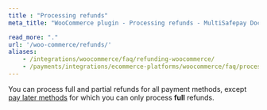 ```yaml
---
title : "Processing refunds"
meta_title: "WooCommerce plugin - Processing refunds - MultiSafepay Docs"

read_more: "."
url: '/woo-commerce/refunds/'
aliases: 
    - /integrations/woocommerce/faq/refunding-woocommerce/
    - /payments/integrations/ecommerce-platforms/woocommerce/faq/processing-refunds/
---
```


You can process full and partial refunds for all payment methods, except [pay later methods](/payment-methods/pay-later) for which you can only process **full** refunds.

